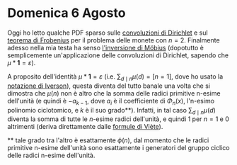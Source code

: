 # Domenica 6 Agosto

Oggi ho letto qualche PDF sparso sulle [convoluzioni di Dirichlet](https://it.wikipedia.org/w/index.php?title=Convoluzione_di_Dirichlet&oldid=118735620)
e sul [teorema di Frobenius](https://it.wikipedia.org/w/index.php?title=Problema_delle_monete&oldid=109817878) per il problema delle monete con $n=2$.
Finalmente adesso nella mia testa ha senso [l'inversione di Möbius](https://it.wikipedia.org/w/index.php?title=Formula_di_inversione_di_M%C3%B6bius&oldid=131454521)
(dopotutto è semplicemente un'applicazione delle convoluzioni di Dirichlet, sapendo che $\mu * \textbf{1} = \varepsilon$).

A proposito dell'identità $\mu * \textbf{1} = \varepsilon$ (i.e. $\sum_{d \mid n} \mu(d) = [n = 1]$, dove ho usato la
[notazione di Iverson](https://it.wikipedia.org/w/index.php?title=Parentesi_di_Iverson&oldid=131982794)), questa diventa del tutto
banale una volta che si dimostra che $\mu(n)$ non è altro che la somma delle radici primitive n-esime dell'unità (e quindi è $-a_{k-1}$, dove $a_i$ è il
coefficiente di $\Phi_n(x)$, l'n-esimo polinomio ciclotomico, e $k$ è il suo grado**). Infatti, in tal caso $\sum_{d \mid n} \mu(d)$ diventa la somma di tutte le $n$-esime radici
dell'unità, e quindi $1$ per $n=1$ e $0$ altrimenti (deriva direttamente dalle [formule di Viète](https://it.wikipedia.org/w/index.php?title=Formule_di_Vi%C3%A8te&oldid=131974646)).

** tale grado tra l'altro è esattamente $\phi(n)$, dal momento che le radici primitive n-esime dell'unità sono esattamente i generatori del gruppo ciclico delle radici n-esime dell'unità.
